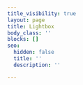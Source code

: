 ```yaml
---
title_visibility: true
layout: page
title: Lightbox
body_class: ''
blocks: []
seo:
  hidden: false
  title: ''
  description: ''

---
```

